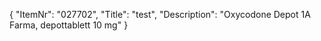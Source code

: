 {
  "ItemNr": "027702",
  "Title": "test",
  "Description": "Oxycodone Depot 1A Farma, depottablett 10 mg"
}